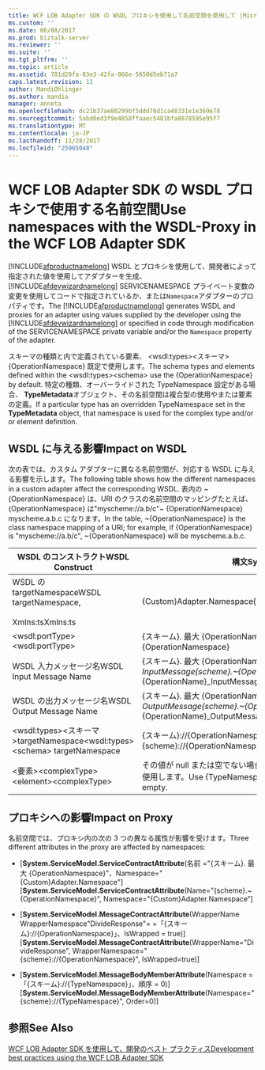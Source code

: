 ```yaml
---
title: WCF LOB Adapter SDK の WSDL プロキシを使用して名前空間を使用して |Microsoft ドキュメント
ms.custom: ''
ms.date: 06/08/2017
ms.prod: biztalk-server
ms.reviewer: ''
ms.suite: ''
ms.tgt_pltfrm: ''
ms.topic: article
ms.assetid: 781d20fa-83e3-42fa-866e-5650d5eb71a7
caps.latest.revision: 11
author: MandiOhlinger
ms.author: mandia
manager: anneta
ms.openlocfilehash: dc21b37ae80299bf5ddd78d1ca48331e1e369e78
ms.sourcegitcommit: 5abd0ed3f9e4858ffaaec5481bfa8878595e95f7
ms.translationtype: MT
ms.contentlocale: ja-JP
ms.lasthandoff: 11/28/2017
ms.locfileid: "25965048"
---
```

# <a name="use-namespaces-with-the-wsdl-proxy-in-the-wcf-lob-adapter-sdk"></a><span data-ttu-id="0087e-102">WCF LOB Adapter SDK の WSDL プロキシで使用する名前空間</span><span class="sxs-lookup"><span data-stu-id="0087e-102">Use namespaces with the WSDL-Proxy in the WCF LOB Adapter SDK</span></span>
<span data-ttu-id="0087e-103">[!INCLUDE[afproductnamelong](../../includes/afproductnamelong-md.md)] WSDL とプロキシを使用して、開発者によって指定された値を使用してアダプターを生成、 [!INCLUDE[afdevwizardnamelong](../../includes/afdevwizardnamelong-md.md)] SERVICENAMESPACE プライベート変数の変更を使用してコードで指定されているか、または`Namespace`アダプターのプロパティです。</span><span class="sxs-lookup"><span data-stu-id="0087e-103">The [!INCLUDE[afproductnamelong](../../includes/afproductnamelong-md.md)] generates WSDL and proxies for an adapter using values supplied by the developer using the [!INCLUDE[afdevwizardnamelong](../../includes/afdevwizardnamelong-md.md)] or specified in code through modification of the SERVICENAMESPACE private variable and/or the `Namespace` property of the adapter.</span></span>  
  
 <span data-ttu-id="0087e-104">スキーマの種類と内で定義されている要素、 \<wsdl:types\>\<スキーマ\>{OperationNamespace} 既定で使用します。</span><span class="sxs-lookup"><span data-stu-id="0087e-104">The schema types and elements defined within the \<wsdl:types\>\<schema\> use the {OperationNamespace} by default.</span></span> <span data-ttu-id="0087e-105">特定の種類、オーバーライドされた TypeNamespace 設定がある場合、 **TypeMetadata**オブジェクト、その名前空間は複合型の使用やまたは要素の定義。</span><span class="sxs-lookup"><span data-stu-id="0087e-105">If a particular type has an overridden TypeNamespace set in the **TypeMetadata** object, that namespace is used for the complex type and/or or element definition.</span></span>  
  
## <a name="impact-on-wsdl"></a><span data-ttu-id="0087e-106">WSDL に与える影響</span><span class="sxs-lookup"><span data-stu-id="0087e-106">Impact on WSDL</span></span>  
 <span data-ttu-id="0087e-107">次の表では、カスタム アダプターに異なる名前空間が、対応する WSDL に与える影響を示します。</span><span class="sxs-lookup"><span data-stu-id="0087e-107">The following table shows how the different namespaces in a custom adapter affect the corresponding WSDL.</span></span> <span data-ttu-id="0087e-108">表内の ~ {OperationNamespace} は、URI のクラスの名前空間のマッピングたとえば、{OperationNamespace} は"myscheme://a.b/c"~ {OperationNamespace} myscheme.a.b.c になります。</span><span class="sxs-lookup"><span data-stu-id="0087e-108">In the table, ~{OperationNamespace} is the class namespace mapping of a URI; for example, if {OperationNamespace} is "myscheme://a.b/c", ~{OperationNamespace} will be myscheme.a.b.c.</span></span>  
  
|<span data-ttu-id="0087e-109">WSDL のコンストラクト</span><span class="sxs-lookup"><span data-stu-id="0087e-109">WSDL Construct</span></span>|<span data-ttu-id="0087e-110">構文</span><span class="sxs-lookup"><span data-stu-id="0087e-110">Syntax</span></span>|  
|--------------------|------------|  
|<span data-ttu-id="0087e-111">WSDL の targetNamespace</span><span class="sxs-lookup"><span data-stu-id="0087e-111">WSDL targetNamespace,</span></span><br /><br /> <span data-ttu-id="0087e-112">Xmlns:ts</span><span class="sxs-lookup"><span data-stu-id="0087e-112">Xmlns:ts</span></span>|<span data-ttu-id="0087e-113">{Custom}Adapter.Namespace</span><span class="sxs-lookup"><span data-stu-id="0087e-113">{Custom}Adapter.Namespace</span></span>|  
|<span data-ttu-id="0087e-114">\<wsdl:portType\></span><span class="sxs-lookup"><span data-stu-id="0087e-114">\<wsdl:portType\></span></span>|<span data-ttu-id="0087e-115">{スキーム}. 最大 {OperationNamespace}</span><span class="sxs-lookup"><span data-stu-id="0087e-115">{scheme}.~{OperationNamespace}</span></span>|  
|<span data-ttu-id="0087e-116">WSDL 入力メッセージ名</span><span class="sxs-lookup"><span data-stu-id="0087e-116">WSDL Input Message Name</span></span>|<span data-ttu-id="0087e-117">{スキーム}. 最大 {OperationNamespace} _ {OperationName} _InputMessage</span><span class="sxs-lookup"><span data-stu-id="0087e-117">{scheme}.~{OperationNamespace}_{OperationName}_InputMessage</span></span>|  
|<span data-ttu-id="0087e-118">WSDL の出力メッセージ名</span><span class="sxs-lookup"><span data-stu-id="0087e-118">WSDL Output Message Name</span></span>|<span data-ttu-id="0087e-119">{スキーム}. 最大 {OperationNamespace} _ {OperationName} _OutputMessage</span><span class="sxs-lookup"><span data-stu-id="0087e-119">{scheme}.~{OperationNamespace}_{OperationName}_OutputMessage</span></span>|  
|<span data-ttu-id="0087e-120">\<wsdl:types\>\<スキーマ\>targetNamespace</span><span class="sxs-lookup"><span data-stu-id="0087e-120">\<wsdl:types\>\<schema\> targetNamespace</span></span>|<span data-ttu-id="0087e-121">{スキーム}://{OperationNamespace}</span><span class="sxs-lookup"><span data-stu-id="0087e-121">{scheme}://{OperationNamespace}</span></span>|  
|<span data-ttu-id="0087e-122">\<要素\>\<complexType\></span><span class="sxs-lookup"><span data-stu-id="0087e-122">\<element\>\<complexType\></span></span>|<span data-ttu-id="0087e-123">その値が null または空でない場合は、{TypeNamespace} を使用します。</span><span class="sxs-lookup"><span data-stu-id="0087e-123">Use {TypeNamespace} if its value is not null or empty.</span></span>|  
  
## <a name="impact-on-proxy"></a><span data-ttu-id="0087e-124">プロキシへの影響</span><span class="sxs-lookup"><span data-stu-id="0087e-124">Impact on Proxy</span></span>  
 <span data-ttu-id="0087e-125">名前空間では、プロキシ内の次の 3 つの異なる属性が影響を受けます。</span><span class="sxs-lookup"><span data-stu-id="0087e-125">Three different attributes in the proxy are affected by namespaces:</span></span>  
  
-   <span data-ttu-id="0087e-126">[**System.ServiceModel.ServiceContractAttribute**(名前 ="{スキーム}. 最大 {OperationNamespace}"、Namespace="{Custom}Adapter.Namespace"]</span><span class="sxs-lookup"><span data-stu-id="0087e-126">[**System.ServiceModel.ServiceContractAttribute**(Name="{scheme}.~{OperationNamespace}", Namespace="{Custom}Adapter.Namespace”]</span></span>  
  
-   <span data-ttu-id="0087e-127">[**System.ServiceModel.MessageContractAttribute**(WrapperName WrapperNamespace"DivideResponse"= =「{スキーム}://{OperationNamespace}」、IsWrapped = true)]</span><span class="sxs-lookup"><span data-stu-id="0087e-127">[**System.ServiceModel.MessageContractAttribute**(WrapperName="DivideResponse", WrapperNamespace="{scheme}://{OperationNamespace}", IsWrapped=true)]</span></span>  
  
-   <span data-ttu-id="0087e-128">[**System.ServiceModel.MessageBodyMemberAttribute**(Namespace =「{スキーム}://{TypeNamespace}」、順序 = 0)]</span><span class="sxs-lookup"><span data-stu-id="0087e-128">[**System.ServiceModel.MessageBodyMemberAttribute**(Namespace="{scheme}://{TypeNamespace}", Order=0)]</span></span>  
  
## <a name="see-also"></a><span data-ttu-id="0087e-129">参照</span><span class="sxs-lookup"><span data-stu-id="0087e-129">See Also</span></span>  
 [<span data-ttu-id="0087e-130">WCF LOB Adapter SDK を使用して、開発のベスト プラクティス</span><span class="sxs-lookup"><span data-stu-id="0087e-130">Development best practices using the WCF LOB Adapter SDK</span></span>](../../adapters-and-accelerators/wcf-lob-adapter-sdk/development-best-practices-using-the-wcf-lob-adapter-sdk.md)